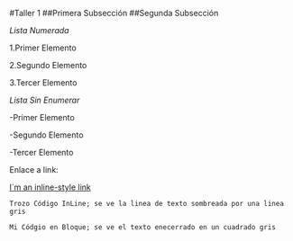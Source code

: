 #Taller 1
##Primera Subsección 
##Segunda Subsección

*Lista Numerada*

1.Primer Elemento

2.Segundo Elemento

3.Tercer Elemento


*Lista Sin Enumerar*

-Primer Elemento

-Segundo Elemento

-Tercer Elemento

Enlace a link:

[I´m an inline-style link](https://github.com/JAleAguilera)


`Trozo Código InLine; se ve la linea de texto sombreada por una linea gris `

```
Mi Códgio en Bloque; se ve el texto enecerrado en un cuadrado gris
```




